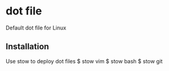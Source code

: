# dot file
Default dot file for Linux

## Installation
Use stow to deploy dot files
$ stow vim
$ stow bash
$ stow git
